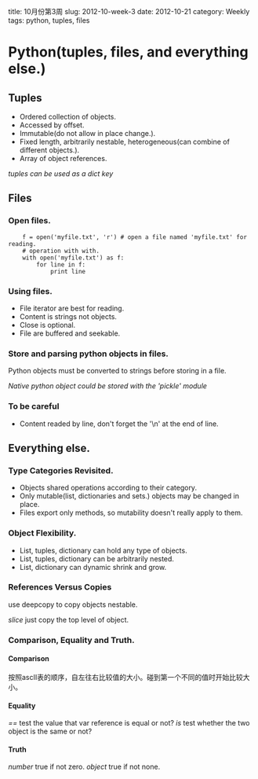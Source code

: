 title: 10月份第3周 
slug: 2012-10-week-3
date: 2012-10-21
category: Weekly
tags: python, tuples, files

# Python(tuples, files, and everything else.)

## Tuples

* Ordered collection of objects.
* Accessed by offset.
* Immutable(do not allow in place change.).
* Fixed length, arbitrarily nestable, heterogeneous(can combine of different objects.).
* Array of object references.

*tuples can be used as a dict key*

## Files

### Open files.

        f = open('myfile.txt', 'r') # open a file named 'myfile.txt' for reading.
        # operation with with.
        with open('myfile.txt') as f:
            for line in f:
                print line

### Using files.

* File iterator are best for reading.
* Content is strings not objects.
* Close is optional.
* File are buffered and seekable.

### Store and parsing python objects in files.
Python objects must be converted to strings before storing in a file.

*Native python object could be stored with the 'pickle' module*

### To be careful

* Content readed by line, don't forget the '\n' at the end of line.


## Everything else.

### Type Categories Revisited.
* Objects shared operations according to their category.
* Only mutable(list, dictionaries and sets.) objects may be changed in place.
* Files export only methods, so mutability doesn't really apply to them.

### Object Flexibility.
* List, tuples, dictionary can hold any type of objects.
* List, tuples, dictionary can be arbitrarily nested.
* List, dictionary can dynamic shrink and grow.

### References Versus Copies
use deepcopy to copy objects nestable.

*slice* just copy the top level of object.

### Comparison, Equality and Truth.

#### Comparison
按照ascII表的顺序，自左往右比较值的大小。碰到第一个不同的值时开始比较大小。

#### Equality
*==* test the value that var reference is equal or not?
*is* test whether the two object is the same or not?

#### Truth
*number* true if not zero.
*object* true if not none.


